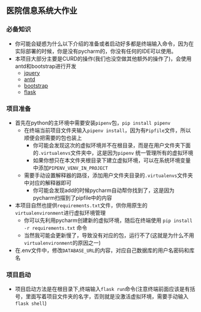 ## 医院信息系统大作业
### 必备知识
* 你可能会疑惑为什么以下介绍的准备或者启动好多都是终端输入命令，因为在实际部署的时候，你是没有pycharm的，你没有任何的IDE可以使用。
* 本项目大部分主要是CURD的操作(我们也没空做其他额外的操作了)，会使用antd和bootstrap进行开发
    * [jquery](https://www.jquery123.com/)
    * [antd](https://ant.design/docs/react/introduce-cn)
    * [bootstrap](https://v4.bootcss.com/)
    * [flask](https://dormousehole.readthedocs.io/en/latest/)
### 项目准备
* 首先在python的主环境中需要安装`pipenv`包，`pip install pipenv`
    * 在终端当前项目文件夹输入`pipenv install`，因为有`Pipfile`文件，所以顺便会把需要的包也装上
        * 你可能会发现这次的虚拟环境并不在根目录，而是在用户文件夹下面的`.virtualenvs`文件夹中，这是因为`pipenv` 统一管理所有的虚拟环境
        * 如果你想只在本文件夹根目录下建立虚拟环境，可以在系统环境变量中添加`PIPENV_VENV_IN_PROJECT`
    * 需要手动设置解释器的路径，添加用户文件夹目录的`.virtualenvs`文件夹中对应的解释器即可
        * 你可能会发现add的时候pycharm自动帮你找到了，这是因为pycharm扫描到了pipfile中的内容
* 本项目自然也提供`requirements.txt`文件，供你用原生的`virtualenvironment`进行虚拟环境管理
    * 你可以先利用pycharm创建新的虚拟环境，随后在终端使用 `pip install -r requirements.txt` 命令
    * 当然我可能会更新慢了，导致没有对应的包，运行不了(这就是为什么不用`virtualenvironment`的原因之一)
* 在.env文件中，修改`DATABASE_URL`的内容，对应自己数据库的用户名密码和库名
### 项目启动
* 项目启动方法是在根目录下,终端输入`flask run`命令(注意终端前面应该是有括号，里面写着项目文件夹的名字，否则就是没激活虚拟环境，需要手动输入`flask shell`)